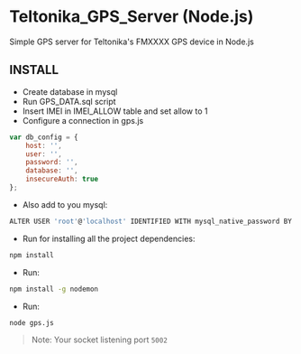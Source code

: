 # Teltonika_GPS_Server (Node.js)
Simple GPS server for Teltonika's FMXXXX GPS device in Node.js

## INSTALL

* Create database in mysql
* Run GPS_DATA.sql script
* Insert IMEI in IMEI_ALLOW table and set allow to 1
* Configure a connection in gps.js
```javascript
var db_config = {
    host: '',
    user: '',
    password: '',
    database: '',
    insecureAuth: true
};
```
* Also add to you mysql: 

```sh
ALTER USER 'root'@'localhost' IDENTIFIED WITH mysql_native_password BY 'password'
```

* Run for installing all the project dependencies:
```sh
npm install
```
* Run:
```sh
npm install -g nodemon
```
* Run:
```sh
node gps.js
```

> Note: Your socket listening port `5002`
